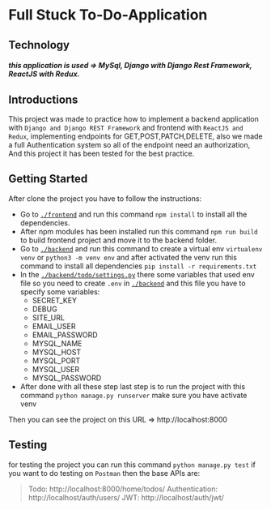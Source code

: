 # Full Stuck To-Do-Application
## Technology
##### this application is used => MySql, Django with Django Rest Framework, ReactJS with Redux.

## Introductions
This project was made to practice how to implement a backend application with `Django and Django REST Framework` and frontend with `ReactJS and Redux`, implementing endpoints for GET,POST,PATCH,DELETE, also we made a full Authentication system so all of the endpoint need an authorization, And this project it has been tested for the best practice.

## Getting Started
After clone the project you have to follow the instructions:
- Go to [`./frontend`](./frontend) and run this command `npm install` to install all the dependencies.
- After npm modules has been installed run this command `npm run build` to build frontend project and move it to the backend folder.
- Go to [`./backend`](./backend) and run this command to create a virtual env `virtualenv venv` or `python3 -m venv env` and after activated the venv run this command to install all dependencies `pip install -r requirements.txt`
- In the [`./backend/todo/settings.py`](./backend/todo/settings.py) there some variables that used env file so you need to create `.env` in [`./backend`](./backend) and this file you have to specify some variables:
  - SECRET_KEY
  - DEBUG
  - SITE_URL
  - EMAIL_USER
  - EMAIL_PASSWORD
  - MYSQL_NAME
  - MYSQL_HOST
  - MYSQL_PORT
  - MYSQL_USER
  - MYSQL_PASSWORD
- After done with all these step last step is to run the project with this command `python manage.py runserver` make sure you have activate venv
  

Then you can see the project on this URL => http://localhost:8000

## Testing
for testing the project you can run this command `python manage.py test`
if you want to do testing on `Postman` then the base APIs are:
> Todo: http://localhost:8000/home/todos/
> Authentication: http://localhost/auth/users/
> JWT: http://localhost/auth/jwt/